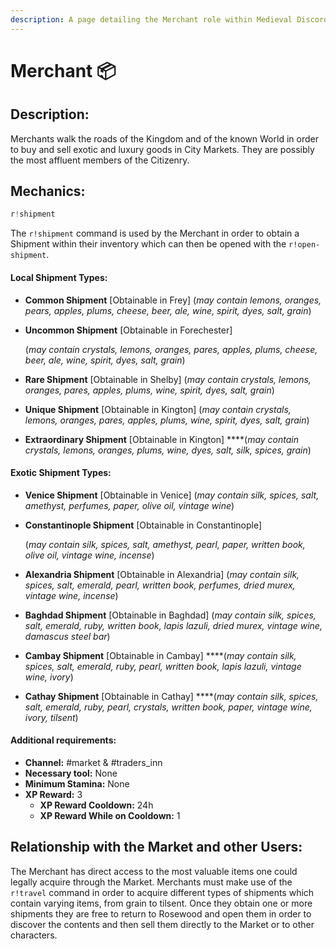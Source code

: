```yaml
---
description: A page detailing the Merchant role within Medieval Discord.
---
```


# Merchant 📦

## Description:

Merchants walk the roads of the Kingdom and of the known World in order to buy and sell exotic and luxury goods in City Markets. They are possibly the most affluent members of the Citizenry.

## Mechanics:

```javascript
r!shipment
```

The `r!shipment` command is used by the Merchant in order to obtain a Shipment within their inventory which can then be opened with the `r!open-shipment`. 

#### Local Shipment Types:

* **Common Shipment** \[Obtainable in Frey\] \(_may contain_ _lemons, oranges, pears, apples, plums, cheese, beer, ale, wine, spirit, dyes, salt, grain_\)
* **Uncommon Shipment** \[Obtainable in Forechester\]

  \(_may contain_ _crystals, lemons, oranges, pares, apples, plums, cheese, beer, ale, wine, spirit, dyes, salt, grain_\)

* **Rare Shipment** \[Obtainable in Shelby\] \(_may contain_ _crystals, lemons, oranges, pares, apples, plums, wine, spirit, dyes, salt, grain_\)
* **Unique Shipment** \[Obtainable in Kington\] \(_may contain_ _crystals, lemons, oranges, pares, apples, plums, wine, spirit, dyes, salt, grain_\)
* **Extraordinary Shipment** \[Obtainable in Kington\] ****\(_may contain_ _crystals, lemons, oranges, plums, wine, dyes, salt, silk, spices, grain_\)

#### Exotic Shipment Types:

* **Venice Shipment** \[Obtainable in Venice\] \(_may contain_ _silk, spices, salt, amethyst, perfumes, paper, olive oil, vintage wine_\)
* **Constantinople Shipment** \[Obtainable in Constantinople\]

  \(_may contain_ _silk, spices, salt, amethyst, pearl, paper, written book, olive oil, vintage wine, incense_\)

* **Alexandria Shipment** \[Obtainable in Alexandria\] \(_may contain_ _silk, spices, salt, emerald, pearl, written book, perfumes, dried murex, vintage wine, incense_\)
* **Baghdad Shipment** \[Obtainable in Baghdad\] \(_may contain_ _silk, spices, salt, emerald, ruby, written book, lapis lazuli, dried murex, vintage wine, damascus steel bar_\)
* **Cambay Shipment** \[Obtainable in Cambay\] ****\(_may contain_ _silk, spices, salt, emerald, ruby, pearl, written book, lapis lazuli, vintage wine, ivory_\)
* **Cathay Shipment** \[Obtainable in Cathay\] ****\(_may contain_ _silk, spices, salt, emerald, ruby, pearl, crystals, written book, paper, vintage wine, ivory, tilsent_\)

#### Additional requirements:

* **Channel:** \#market & \#traders\_inn
* **Necessary tool:** None
* **Minimum Stamina:** None
* **XP Reward:** 3
  * **XP Reward Cooldown:** 24h
  * **XP Reward While on Cooldown:** 1

## Relationship with the Market and other Users:

The Merchant has direct access to the most valuable items one could legally acquire through the Market. Merchants must make use of the `r!travel` command in order to acquire different types of shipments which contain varying items, from grain to tilsent. Once they obtain one or more shipments they are free to return to Rosewood and open them in order to discover the contents and then sell them directly to the Market or to other characters.

